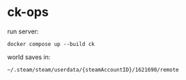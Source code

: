 # ck-ops

run server:
```
docker compose up --build ck
```

world saves in:
```
~/.steam/steam/userdata/{steamAccountID}/1621690/remote
```